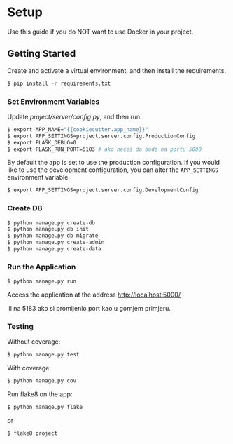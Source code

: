 # Setup

Use this guide if you do NOT want to use Docker in your project.

## Getting Started

Create and activate a virtual environment, and then install the requirements.
```sh
$ pip install -r requirements.txt
```

### Set Environment Variables

Update *project/server/config.py*, and then run:

```sh
$ export APP_NAME="{{cookiecutter.app_name}}"
$ export APP_SETTINGS=project.server.config.ProductionConfig
$ export FLASK_DEBUG=0
$ export FLASK_RUN_PORT=5183 # ako nećeš da bude na portu 5000
```

By default the app is set to use the production configuration. If you would like to use the development configuration, you can alter the `APP_SETTINGS` environment variable:

```sh
$ export APP_SETTINGS=project.server.config.DevelopmentConfig
```

### Create DB

```sh
$ python manage.py create-db
$ python manage.py db init
$ python manage.py db migrate
$ python manage.py create-admin
$ python manage.py create-data
```

### Run the Application

```sh
$ python manage.py run
```

Access the application at the address [http://localhost:5000/](http://localhost:5000/)

ili na 5183 ako si promijenio port kao u gornjem primjeru.

### Testing

Without coverage:

```sh
$ python manage.py test
```

With coverage:

```sh
$ python manage.py cov
```

Run flake8 on the app:

```sh
$ python manage.py flake
```

or

```sh
$ flake8 project
```
